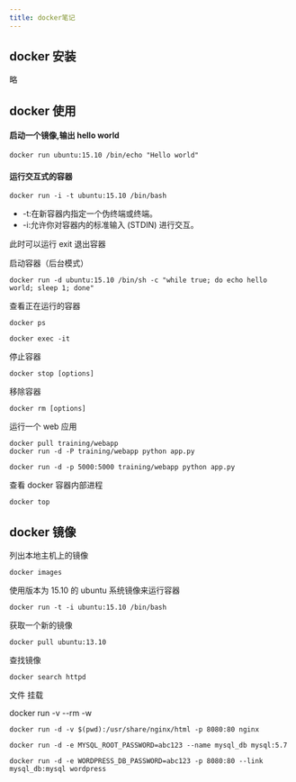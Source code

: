 ```yaml
---
title: docker笔记
---
```


## docker 安装

略

## docker 使用

#### 启动一个镜像,输出 hello world

```
docker run ubuntu:15.10 /bin/echo "Hello world"
```

#### 运行交互式的容器

```
docker run -i -t ubuntu:15.10 /bin/bash
```

- -t:在新容器内指定一个伪终端或终端。
- -i:允许你对容器内的标准输入 (STDIN) 进行交互。

此时可以运行 exit 退出容器

启动容器（后台模式）

```
docker run -d ubuntu:15.10 /bin/sh -c "while true; do echo hello world; sleep 1; done"
```

查看正在运行的容器

```
docker ps

docker exec -it
```

停止容器

```
docker stop [options]
```

移除容器

```
docker rm [options]
```

<!-- ## 容器使用 -->

运行一个 web 应用

```
docker pull training/webapp
docker run -d -P training/webapp python app.py

docker run -d -p 5000:5000 training/webapp python app.py
```

查看 docker 容器内部进程

```
docker top
```

## docker 镜像

列出本地主机上的镜像

```
docker images
```

使用版本为 15.10 的 ubuntu 系统镜像来运行容器

```
docker run -t -i ubuntu:15.10 /bin/bash
```

获取一个新的镜像

```
docker pull ubuntu:13.10
```

查找镜像

```
docker search httpd
```

文件 挂载

docker run -v --rm -w

```
docker run -d -v $(pwd):/usr/share/nginx/html -p 8080:80 nginx

docker run -d -e MYSQL_ROOT_PASSWORD=abc123 --name mysql_db mysql:5.7

docker run -d -e WORDPRESS_DB_PASSWORD=abc123 -p 8080:80 --link mysql_db:mysql wordpress
```
